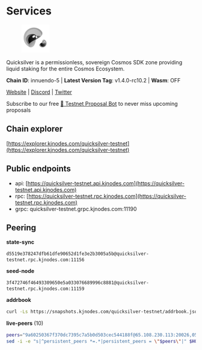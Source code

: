 # Services

<figure><img src="https://raw.githubusercontent.com/kj89/cosmos-images/main/logos/quicksilver.png" alt=""><figcaption></figcaption></figure>

Quicksilver is a permissionless, sovereign Cosmos SDK zone providing liquid staking for the entire Cosmos Ecosystem.

**Chain ID**: innuendo-5 | **Latest Version Tag**: v1.4.0-rc10.2 | **Wasm**: OFF

[Website](https://quicksilver.zone) | [Discord](https://discord.gg/quicksilverprotocol) | [Twitter](https://twitter.com/quicksilverzone)



Subscribe to our free [🤖 Testnet Proposal Bot](https://t.me/kjnodes_testnet_proposal_bot) to never miss upcoming proposals


## Chain explorer
[https://explorer.kjnodes.com/quicksilver-testnet](https://explorer.kjnodes.com/quicksilver-testnet)

## Public endpoints

* api: [https://quicksilver-testnet.api.kjnodes.com](https://quicksilver-testnet.api.kjnodes.com)
* rpc: [https://quicksilver-testnet.rpc.kjnodes.com](https://quicksilver-testnet.rpc.kjnodes.com)
* grpc: quicksilver-testnet.grpc.kjnodes.com:11190

## Peering

**state-sync**

```text
d5519e378247dfb61dfe90652d1fe3e2b3005a5b@quicksilver-testnet.rpc.kjnodes.com:11156
```

**seed-node**

```text
3f472746f46493309650e5a033076689996c8881@quicksilver-testnet.rpc.kjnodes.com:11159
```

**addrbook**
```bash
curl -Ls https://snapshots.kjnodes.com/quicksilver-testnet/addrbook.json > $HOME/.quicksilverd/config/addrbook.json
```

**live-peers** (10)
```bash
peers="9a60250367f370dc7395c7a5b0d503cec544188f@65.108.230.113:20026,0551eaa0db7097274410ee27a71672817e314b83@167.235.245.191:26656,d5519e378247dfb61dfe90652d1fe3e2b3005a5b@65.109.68.190:11156,13564ca7ffcc8fa6bcc6d405c96fe8c724ec17da@88.99.213.25:11656,af8cfa944802a9bd510fc3407950a15e8be86c31@213.239.217.52:30656,0ccfc2136005f448c11dd515e22aac3e25f4b6dd@31.220.84.183:36656,78d271e4b4692ff1ee8490f3825a541558b31870@65.21.95.46:28656,858ba6bc33a6d13fdd9ddad344d788dcf91cf565@142.132.151.99:15651,a637b94cb989909cc182623748ef179b0659f148@65.109.23.114:11156,7781c28c240e85474425040f744b501d99120d1d@195.201.108.152:11656"
sed -i -e "s|^persistent_peers *=.*|persistent_peers = \"$peers\"|" $HOME/.quicksilverd/config/config.toml
```
